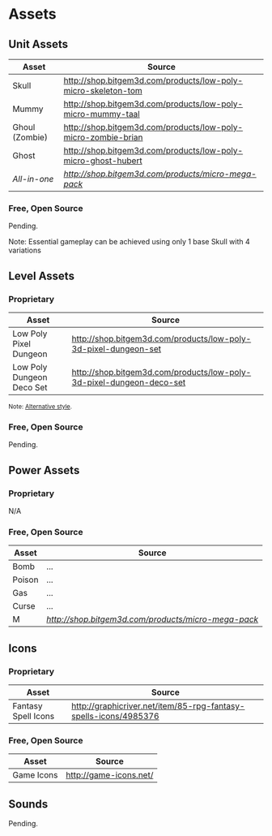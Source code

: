 # Assets

## Unit Assets

| Asset | Source |
| -- | -- |
| Skull | http://shop.bitgem3d.com/products/low-poly-micro-skeleton-tom |
| Mummy | http://shop.bitgem3d.com/products/low-poly-micro-mummy-taal |
| Ghoul (Zombie) | http://shop.bitgem3d.com/products/low-poly-micro-zombie-brian |
| Ghost | http://shop.bitgem3d.com/products/low-poly-micro-ghost-hubert |
| *All-in-one* | *http://shop.bitgem3d.com/products/micro-mega-pack* |

### Free, Open Source

Pending.


Note: Essential gameplay can be achieved using only 1 base Skull with 4 variations

## Level Assets

### Proprietary

| Asset | Source |
| -- | -- |
| Low Poly Pixel Dungeon | http://shop.bitgem3d.com/products/low-poly-3d-pixel-dungeon-set |
| Low Poly Dungeon Deco Set | http://shop.bitgem3d.com/products/low-poly-3d-pixel-dungeon-deco-set |

<small>Note: [Alternative style](https://www.assetstore.unity3d.com/en/#!/content/22695).</small>

### Free, Open Source
Pending.

## Power Assets

### Proprietary

N/A

### Free, Open Source

| Asset | Source |
| -- | -- |
| Bomb | ... |
| Poison | ... |
| Gas | ... |
| Curse | ... |
| M | *http://shop.bitgem3d.com/products/micro-mega-pack* |


## Icons

### Proprietary
| Asset | Source |
| -- | -- |
| Fantasy Spell Icons | http://graphicriver.net/item/85-rpg-fantasy-spells-icons/4985376 |

### Free, Open Source

| Asset | Source |
| -- | -- |
| Game Icons | http://game-icons.net/ |


## Sounds

Pending.
